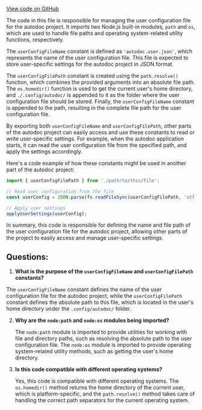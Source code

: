 [View code on GitHub](https://github.com/context-labs/autodoc/src\const.ts)

The code in this file is responsible for managing the user configuration file for the autodoc project. It imports two Node.js built-in modules, `path` and `os`, which are used to handle file paths and operating system-related utility functions, respectively.

The `userConfigFileName` constant is defined as `'autodoc.user.json'`, which represents the name of the user configuration file. This file is expected to store user-specific settings for the autodoc project in JSON format.

The `userConfigFilePath` constant is created using the `path.resolve()` function, which combines the provided arguments into an absolute file path. The `os.homedir()` function is used to get the current user's home directory, and `./.config/autodoc/` is appended to it as the folder where the user configuration file should be stored. Finally, the `userConfigFileName` constant is appended to the path, resulting in the complete file path for the user configuration file.

By exporting both `userConfigFileName` and `userConfigFilePath`, other parts of the autodoc project can easily access and use these constants to read or write user-specific settings. For example, when the autodoc application starts, it can read the user configuration file from the specified path, and apply the settings accordingly.

Here's a code example of how these constants might be used in another part of the autodoc project:

```javascript
import { userConfigFilePath } from './path/to/this/file';

// Read user configuration from the file
const userConfig = JSON.parse(fs.readFileSync(userConfigFilePath, 'utf-8'));

// Apply user settings
applyUserSettings(userConfig);
```

In summary, this code is responsible for defining the name and file path of the user configuration file for the autodoc project, allowing other parts of the project to easily access and manage user-specific settings.
## Questions: 
 1. **What is the purpose of the `userConfigFileName` and `userConfigFilePath` constants?**

   The `userConfigFileName` constant defines the name of the user configuration file for the autodoc project, while the `userConfigFilePath` constant defines the absolute path to this file, which is located in the user's home directory under the `.config/autodoc/` folder.

2. **Why are the `node:path` and `node:os` modules being imported?**

   The `node:path` module is imported to provide utilities for working with file and directory paths, such as resolving the absolute path to the user configuration file. The `node:os` module is imported to provide operating system-related utility methods, such as getting the user's home directory.

3. **Is this code compatible with different operating systems?**

   Yes, this code is compatible with different operating systems. The `os.homedir()` method returns the home directory of the current user, which is platform-specific, and the `path.resolve()` method takes care of handling the correct path separators for the current operating system.